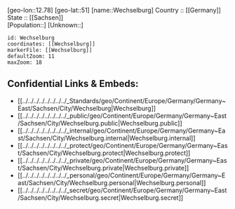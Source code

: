 ﻿---
location: [51,12.78] 
mapzoom: [7,12] 
mapmarker: city 
type: City
tags:
- geo/City


SpocWebEntityId: 35474
isDeleted: false
confidential: public

---
[geo-lon::12.78] 
[geo-lat::51] 
[name::Wechselburg] 
Country :: [[Germany]]  
State :: [[Sachsen]]  
[Population::] 
[Unknown::] 


```leaflet
id: Wechselburg
coordinates: [[Wechselburg]] 
markerFile: [[Wechselburg]] 
defaultZoom: 11 
maxZoom: 18
```


## Confidential Links & Embeds: 
- [[../../../../../../../../_Standards/geo/Continent/Europe/Germany/Germany~East/Sachsen/City/Wechselburg|Wechselburg]] 
- [[../../../../../../../../_public/geo/Continent/Europe/Germany/Germany~East/Sachsen/City/Wechselburg.public|Wechselburg.public]] 
- [[../../../../../../../../_internal/geo/Continent/Europe/Germany/Germany~East/Sachsen/City/Wechselburg.internal|Wechselburg.internal]] 
- [[../../../../../../../../_protect/geo/Continent/Europe/Germany/Germany~East/Sachsen/City/Wechselburg.protect|Wechselburg.protect]] 
- [[../../../../../../../../_private/geo/Continent/Europe/Germany/Germany~East/Sachsen/City/Wechselburg.private|Wechselburg.private]] 
- [[../../../../../../../../_personal/geo/Continent/Europe/Germany/Germany~East/Sachsen/City/Wechselburg.personal|Wechselburg.personal]] 
- [[../../../../../../../../_secret/geo/Continent/Europe/Germany/Germany~East/Sachsen/City/Wechselburg.secret|Wechselburg.secret]] 
